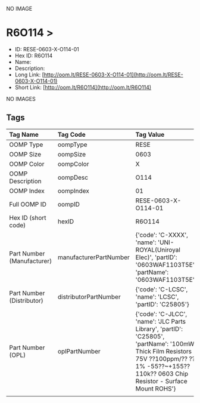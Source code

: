 


  
NO IMAGE  
# R6O114 > 

- ID: RESE-0603-X-O114-01
- Hex ID: R6O114
- Name: 
- Description: 
- Long Link: [http://oom.lt/RESE-0603-X-O114-01](http://oom.lt/RESE-0603-X-O114-01)
- Short Link: [http://oom.lt/R6O114](http://oom.lt/R6O114)
  
NO IMAGES  
## Tags
  

|Tag Name|Tag Code|Tag Value|
| :--- | :--- | :--- |
|OOMP Type|oompType|RESE|
|OOMP Size|oompSize|0603|
|OOMP Color|oompColor|X|
|OOMP Description|oompDesc|O114|
|OOMP Index|oompIndex|01|
|Full OOMP ID|oompID|RESE-0603-X-O114-01|
|Hex ID (short code)|hexID|R6O114|
|Part Number (Manufacturer)|manufacturerPartNumber|{'code': 'C-XXXX', 'name': 'UNI-ROYAL(Uniroyal Elec)', 'partID': '0603WAF1103T5E', 'partName': '0603WAF1103T5E'}|
|Part Number (Distributor)|distributorPartNumber|{'code': 'C-LCSC', 'name': 'LCSC', 'partID': 'C25805'}|
|Part Number (OPL)|oplPartNumber|{'code': 'C-JLCC', 'name': 'JLC Parts Library', 'partID': 'C25805', 'partName': '100mW Thick Film Resistors 75V ??100ppm/?? ??1% -55??~+155?? 110k?? 0603  Chip Resistor - Surface Mount ROHS'}|
||||
